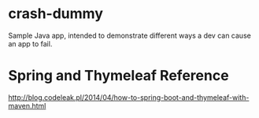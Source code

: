 # crash-dummy
Sample Java app, intended to demonstrate different ways a dev can cause an app to fail.


# Spring and Thymeleaf Reference

http://blog.codeleak.pl/2014/04/how-to-spring-boot-and-thymeleaf-with-maven.html
